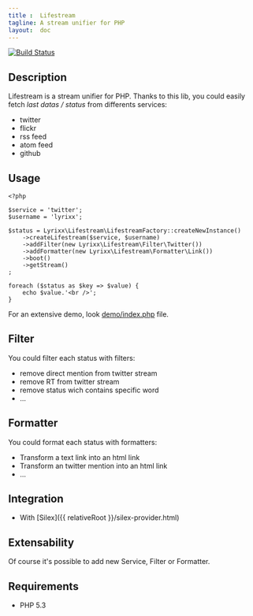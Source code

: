```yaml
---
title :  Lifestream
tagline: A stream unifier for PHP
layout:  doc
---
```


[![Build Status](https://secure.travis-ci.org/lyrixx/lifestream.png)](http://travis-ci.org/lyrixx/lifestream)

Description
-----------

Lifestream is a stream unifier for PHP. Thanks to this lib, you could easily
fetch *last datas / status* from differents services:

-  twitter
-  flickr
-  rss feed
-  atom feed
-  github

Usage
-----

    <?php

    $service = 'twitter';
    $username = 'lyrixx';

    $status = Lyrixx\Lifestream\LifestreamFactory::createNewInstance()
        ->createLifestream($service, $username)
        ->addFilter(new Lyrixx\Lifestream\Filter\Twitter())
        ->addFormatter(new Lyrixx\Lifestream\Formatter\Link())
        ->boot()
        ->getStream()
    ;

    foreach ($status as $key => $value) {
        echo $value.'<br />';
    }

For an extensive demo, look
[demo/index.php](https://github.com/lyrixx/lifestream/blob/master/demo/index.php)
file.

Filter
------

You could filter each status with filters:

-  remove direct mention from twitter stream
-  remove RT from twitter stream
-  remove status wich contains specific word
-  ...

Formatter
---------

You could format each status with formatters:

-  Transform a text link into an html link
-  Transform an twitter mention into an html link
-  ...

Integration
-----------

-  With [Silex]({{ relativeRoot }}/silex-provider.html)

Extensability
-------------

Of course it's possible to add new Service, Filter or Formatter.

Requirements
------------

-  PHP 5.3

